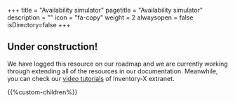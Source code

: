 +++
title = "Availability simulator"
pagetitle = "Availability simulator"
description = ""
icon = "fa-copy"
weight = 2
alwaysopen = false
isDirectory=false
+++

## Under construction!

We have logged this resource on our roadmap and we are currently working through extending all of the resources in our documentation. Meanwhile, you can check our [video tutorials](https://youtu.be/xFQDoRMXzpA?list=PLQwI2TA5wZyaUQHldt7uzJabFOlW8irTh) of Inventory-X extranet.




{{%custom-children%}}